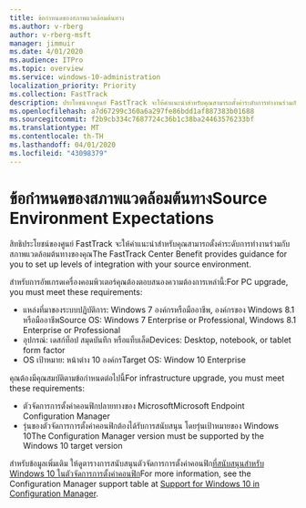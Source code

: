 ```yaml
---
title: ข้อกำหนดของสภาพแวดล้อมต้นทาง
ms.author: v-rberg
author: v-rberg-msft
manager: jimmuir
ms.date: 4/01/2020
ms.audience: ITPro
ms.topic: overview
ms.service: windows-10-administration
localization_priority: Priority
ms.collection: FastTrack
description: ประโยชน์จากศูนย์ FastTrack จะให้คําแนะนําสําหรับคุณสามารถตั้งค่าระดับการทํางานร่วมกับสภาพแวดล้อมต้นทางของคุณสําหรับการปรับใช้ Windows 10
ms.openlocfilehash: a7d67299c360a6a297fe86bdd1af887383b01688
ms.sourcegitcommit: f2b9cb334c7687724c36b1c38ba24463576233bf
ms.translationtype: MT
ms.contentlocale: th-TH
ms.lasthandoff: 04/01/2020
ms.locfileid: "43098379"
---
```

# <a name="source-environment-expectations"></a><span data-ttu-id="08848-103">ข้อกำหนดของสภาพแวดล้อมต้นทาง</span><span class="sxs-lookup"><span data-stu-id="08848-103">Source Environment Expectations</span></span>

<span data-ttu-id="08848-104">สิทธิประโยชน์ของศูนย์ FastTrack จะให้คําแนะนําสําหรับคุณสามารถตั้งค่าระดับการทํางานร่วมกับสภาพแวดล้อมต้นทางของคุณ</span><span class="sxs-lookup"><span data-stu-id="08848-104">The FastTrack Center Benefit provides guidance for you to set up levels of integration with your source environment.</span></span>
  
<span data-ttu-id="08848-105">สําหรับการอัพเกรดเครื่องคอมพิวเตอร์คุณต้องตอบสนองความต้องการเหล่านี้:</span><span class="sxs-lookup"><span data-stu-id="08848-105">For PC upgrade, you must meet these requirements:</span></span>

- <span data-ttu-id="08848-106">แหล่งที่มาของระบบปฏิบัติการ: Windows 7 องค์กรหรือมืออาชีพ, องค์กรของ Windows 8.1 หรือมืออาชีพ</span><span class="sxs-lookup"><span data-stu-id="08848-106">Source OS: Windows 7 Enterprise or Professional, Windows 8.1 Enterprise or Professional</span></span>
- <span data-ttu-id="08848-107">อุปกรณ์: เดสก์ท็อป สมุดบันทึก หรือแท็บเล็ต</span><span class="sxs-lookup"><span data-stu-id="08848-107">Devices: Desktop, notebook, or tablet form factor</span></span>
- <span data-ttu-id="08848-108">OS เป้าหมาย: หน้าต่าง 10 องค์กร</span><span class="sxs-lookup"><span data-stu-id="08848-108">Target OS: Window 10 Enterprise</span></span>

<span data-ttu-id="08848-109">คุณต้องมีคุณสมบัติตามข้อกําหนดต่อไปนี้</span><span class="sxs-lookup"><span data-stu-id="08848-109">For infrastructure upgrade, you must meet these requirements:</span></span>   

- <span data-ttu-id="08848-110">ตัวจัดการการตั้งค่าคอนฟิกปลายทางของ Microsoft</span><span class="sxs-lookup"><span data-stu-id="08848-110">Microsoft Endpoint Configuration Manager</span></span>  
- <span data-ttu-id="08848-111">รุ่นของตัวจัดการการตั้งค่าคอนฟิกต้องได้รับการสนับสนุน โดยรุ่นเป้าหมายของ Windows 10</span><span class="sxs-lookup"><span data-stu-id="08848-111">The Configuration Manager version must be supported by the Windows 10 target version</span></span>

<span data-ttu-id="08848-112">สําหรับข้อมูลเพิ่มเติม ให้ดูตารางการสนับสนุนตัวจัดการการตั้งค่าคอนฟิก[ที่สนับสนุนสําหรับ Windows 10 ในตัวจัดการการตั้งค่าคอนฟิก](https://docs.microsoft.com/sccm/core/plan-design/configs/support-for-windows-10)</span><span class="sxs-lookup"><span data-stu-id="08848-112">For more information, see the Configuration Manager support table at [Support for Windows 10 in Configuration Manager](https://docs.microsoft.com/sccm/core/plan-design/configs/support-for-windows-10).</span></span>
  